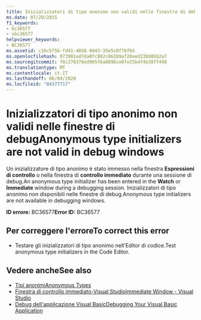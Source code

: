 ```yaml
---
title: Inizializzatori di tipo anonimo non validi nelle finestre di debug
ms.date: 07/20/2015
f1_keywords:
- bc36577
- vbc36577
helpviewer_keywords:
- BC36577
ms.assetid: c16c5f56-fd41-4058-9d43-35e5c0f7bf03
ms.openlocfilehash: 073901ad7da0fc882c661b9af20aed23bb8bb2a7
ms.sourcegitcommit: f8c270376ed905f6a8896ce0fe25b4f4b38ff498
ms.translationtype: MT
ms.contentlocale: it-IT
ms.lasthandoff: 06/04/2020
ms.locfileid: "84377717"
---
```

# <a name="anonymous-type-initializers-are-not-valid-in-debug-windows"></a><span data-ttu-id="a90e5-102">Inizializzatori di tipo anonimo non validi nelle finestre di debug</span><span class="sxs-lookup"><span data-stu-id="a90e5-102">Anonymous type initializers are not valid in debug windows</span></span>
<span data-ttu-id="a90e5-103">Un inizializzatore di tipo anonimo è stato immesso nella finestra **Espressioni di controllo** o nella finestra di **controllo immediato** durante una sessione di debug.</span><span class="sxs-lookup"><span data-stu-id="a90e5-103">An anonymous type initializer has been entered in the **Watch** or **Immediate** window during a debugging session.</span></span> <span data-ttu-id="a90e5-104">Inizializzatori di tipo anonimo non disponibili nelle finestre di debug.</span><span class="sxs-lookup"><span data-stu-id="a90e5-104">Anonymous type initializers are not available in debugging windows.</span></span>  
  
 <span data-ttu-id="a90e5-105">**ID errore:** BC36577</span><span class="sxs-lookup"><span data-stu-id="a90e5-105">**Error ID:** BC36577</span></span>  
  
## <a name="to-correct-this-error"></a><span data-ttu-id="a90e5-106">Per correggere l'errore</span><span class="sxs-lookup"><span data-stu-id="a90e5-106">To correct this error</span></span>  
  
- <span data-ttu-id="a90e5-107">Testare gli inizializzatori di tipo anonimo nell'Editor di codice.</span><span class="sxs-lookup"><span data-stu-id="a90e5-107">Test anonymous type initializers in the Code Editor.</span></span>  
  
## <a name="see-also"></a><span data-ttu-id="a90e5-108">Vedere anche</span><span class="sxs-lookup"><span data-stu-id="a90e5-108">See also</span></span>

- [<span data-ttu-id="a90e5-109">Tipi anonimi</span><span class="sxs-lookup"><span data-stu-id="a90e5-109">Anonymous Types</span></span>](../programming-guide/language-features/objects-and-classes/anonymous-types.md)
- [<span data-ttu-id="a90e5-110">Finestra di controllo immediato-Visual Studio</span><span class="sxs-lookup"><span data-stu-id="a90e5-110">Immediate Window - Visual Studio</span></span>](/visualstudio/ide/reference/immediate-window)
- [<span data-ttu-id="a90e5-111">Debug dell'applicazione Visual Basic</span><span class="sxs-lookup"><span data-stu-id="a90e5-111">Debugging Your Visual Basic Application</span></span>](/visualstudio/debugger/debugger-basics)
